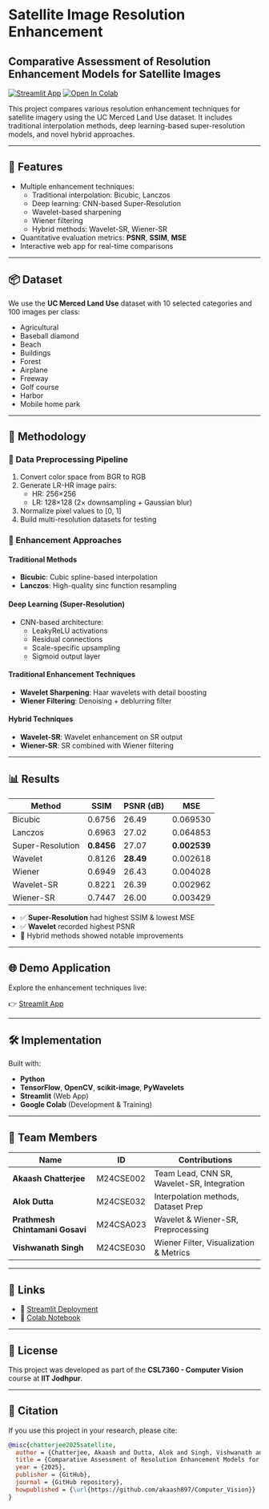 # Satellite Image Resolution Enhancement

## Comparative Assessment of Resolution Enhancement Models for Satellite Images

[![Streamlit App](https://static.streamlit.io/badges/streamlit_badge_black_white.svg)](https://m24cse002-m24cse032-m24cse030-m24csa023.streamlit.app/)
[![Open In Colab](https://colab.research.google.com/assets/colab-badge.svg)](https://colab.research.google.com/drive/1QwP7Iwlwbxg8fQDnciDQw19lr9tbaVI?usp=sharing)

This project compares various resolution enhancement techniques for satellite imagery using the UC Merced Land Use dataset. It includes traditional interpolation methods, deep learning-based super-resolution models, and novel hybrid approaches.

---

## 🚀 Features

- Multiple enhancement techniques:
  - Traditional interpolation: Bicubic, Lanczos
  - Deep learning: CNN-based Super-Resolution
  - Wavelet-based sharpening
  - Wiener filtering
  - Hybrid methods: Wavelet-SR, Wiener-SR
- Quantitative evaluation metrics: **PSNR**, **SSIM**, **MSE**
- Interactive web app for real-time comparisons
---

## 📦 Dataset

We use the **UC Merced Land Use** dataset with 10 selected categories and 100 images per class:

- Agricultural
- Baseball diamond
- Beach
- Buildings
- Forest
- Airplane
- Freeway
- Golf course
- Harbor
- Mobile home park

---

## 🔧 Methodology

### 🔄 Data Preprocessing Pipeline

1. Convert color space from BGR to RGB
2. Generate LR-HR image pairs:
   - HR: 256×256
   - LR: 128×128 (2× downsampling + Gaussian blur)
3. Normalize pixel values to [0, 1]
4. Build multi-resolution datasets for testing

### 🧠 Enhancement Approaches

#### Traditional Methods
- **Bicubic**: Cubic spline-based interpolation
- **Lanczos**: High-quality sinc function resampling

#### Deep Learning (Super-Resolution)
- CNN-based architecture:
  - LeakyReLU activations
  - Residual connections
  - Scale-specific upsampling
  - Sigmoid output layer

#### Traditional Enhancement Techniques
- **Wavelet Sharpening**: Haar wavelets with detail boosting
- **Wiener Filtering**: Denoising + deblurring filter

#### Hybrid Techniques
- **Wavelet-SR**: Wavelet enhancement on SR output
- **Wiener-SR**: SR combined with Wiener filtering

---

## 📊 Results

| Method        | SSIM   | PSNR (dB) | MSE       |
|---------------|--------|-----------|-----------|
| Bicubic       | 0.6756 | 26.49     | 0.069530  |
| Lanczos       | 0.6963 | 27.02     | 0.064853  |
| Super-Resolution | **0.8456** | 27.07     | **0.002539** |
| Wavelet       | 0.8126 | **28.49** | 0.002618  |
| Wiener        | 0.6949 | 26.43     | 0.004028  |
| Wavelet-SR    | 0.8221 | 26.39     | 0.002962  |
| Wiener-SR     | 0.7447 | 26.00     | 0.003429  |

- ✅ **Super-Resolution** had highest SSIM & lowest MSE
- ✅ **Wavelet** recorded highest PSNR
- 🔁 Hybrid methods showed notable improvements

---

## 🌐 Demo Application

Explore the enhancement techniques live:

👉 [Streamlit App](https://m24cse002-m24cse032-m24cse030-m24csa023.streamlit.app/)

---

## 🛠️ Implementation

Built with:

- **Python**
- **TensorFlow**, **OpenCV**, **scikit-image**, **PyWavelets**
- **Streamlit** (Web App)
- **Google Colab** (Development & Training)

---

## 👥 Team Members

| Name                          | ID         | Contributions |
|-------------------------------|------------|---------------|
| **Akaash Chatterjee**         | M24CSE002  | Team Lead, CNN SR, Wavelet-SR, Integration |
| **Alok Dutta**                | M24CSE032  | Interpolation methods, Dataset Prep |
| **Prathmesh Chintamani Gosavi** | M24CSA023  | Wavelet & Wiener-SR, Preprocessing |
| **Vishwanath Singh**          | M24CSE030  | Wiener Filter, Visualization & Metrics |

---

## 🔗 Links

- 🚀 [Streamlit Deployment](https://m24cse002-m24cse032-m24cse030-m24csa023.streamlit.app/)
- 📓 [Colab Notebook](https://colab.research.google.com/drive/1QwP7Iwlwbxg8fQDnciDQw19lr9tbaVI?usp=sharing)

---

## 📜 License

This project was developed as part of the **CSL7360 - Computer Vision** course at **IIT Jodhpur**.

---

## 📖 Citation

If you use this project in your research, please cite:

```bibtex
@misc{chatterjee2025satellite,
  author = {Chatterjee, Akaash and Dutta, Alok and Singh, Vishwanath and Gosavi, Prathmesh Chintamani},
  title = {Comparative Assessment of Resolution Enhancement Models for Satellite Images},
  year = {2025},
  publisher = {GitHub},
  journal = {GitHub repository},
  howpublished = {\url{https://github.com/akaash897/Computer_Vision}}
}

